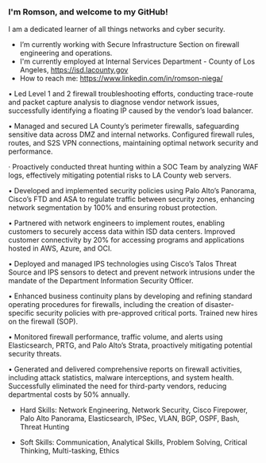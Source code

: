 ### I'm Romson, and welcome to my GitHub!

I am a dedicated learner of all things networks and cyber security. 

- I’m currently working with Secure Infrastructure Section on firewall engineering and operations.
- I'm currently employed at Internal Services Department - County of Los Angeles, https://isd.lacounty.gov
- How to reach me: https://www.linkedin.com/in/romson-niega/

• Led Level 1 and 2 firewall troubleshooting efforts, conducting trace-route and packet capture analysis to diagnose vendor network issues, successfully identifying a floating IP caused by the vendor’s load balancer. 

• Managed and secured LA County’s perimeter firewalls, safeguarding sensitive data across DMZ and internal networks. Configured firewall rules, routes, and S2S VPN connections, maintaining optimal network security and performance. 

· Proactively conducted threat hunting within a SOC Team by analyzing WAF logs, effectively mitigating potential risks to LA County web servers.

• Developed and implemented security policies using Palo Alto’s Panorama, Cisco’s FTD and ASA to regulate traffic between security zones, enhancing network segmentation by 100% and ensuring robust protection. 

• Partnered with network engineers to implement routes, enabling customers to securely access data within ISD data centers. Improved customer connectivity by 20% for accessing programs and applications hosted in AWS, Azure, and OCI. 
 
• Deployed and managed IPS technologies using Cisco’s Talos Threat Source and IPS sensors to detect and prevent network intrusions under the mandate of the Department Information Security Officer. 

• Enhanced business continuity plans by developing and refining standard operating procedures for firewalls, including the creation of disaster-specific security policies with pre-approved critical ports. Trained new hires on the firewall (SOP). 

• Monitored firewall performance, traffic volume, and alerts using Elasticsearch, PRTG, and Palo Alto’s Strata, proactively mitigating potential security threats. 

• Generated and delivered comprehensive reports on firewall activities, including attack statistics, malware interceptions, and system health. Successfully eliminated the need for third-party vendors, reducing departmental costs by 50% annually.

  
- Hard Skills: Network Engineering, Network Security, Cisco Firepower, Palo Alto Panorama, Elasticsearch, IPSec, VLAN, BGP, OSPF, Bash, Threat Hunting
 
- Soft Skills: Communication, Analytical Skills, Problem Solving, Critical Thinking, Multi-tasking, Ethics
<!--
**Romson-Niega/romson-niega** is a ✨ _special_ ✨ repository because its `README.md` (this file) appears on your GitHub profile.

Here are some ideas to get you started:

- 🔭 I’m currently working on ...
- 🌱 I’m currently learning ...
- 👯 I’m looking to collaborate on ...
- 🤔 I’m looking for help with ...
- 💬 Ask me about ...
- 📫 How to reach me: ...
- 😄 Pronouns: ...
- ⚡ Fun fact: ...
-->
